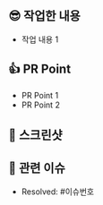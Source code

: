 ## 😎️ 작업한 내용
- 작업 내용 1

## 👍 PR Point
<!-- 피드백을 받고 싶은 부분, 공유하고 싶은 부분, 작업 과정, 이유를 적어주세요. -->
- PR Point 1
- PR Point 2

## 📸 스크린샷
<!-- gif or mp4 용량 제한이 있는데... 용량 넘어가면 슬랙으로 보내 주세요. -->

## 💚 관련 이슈
- Resolved: #이슈번호

<!-- 아 맞다! Assignee, Reviewer 설정! 😇 -->
